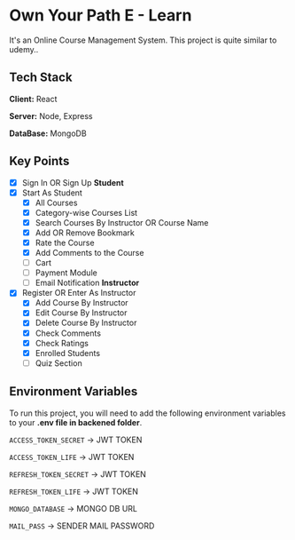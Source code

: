 # Own Your Path E - Learn

It's an Online Course Management System.
This project is quite similar to udemy..
## Tech Stack

**Client:** React

**Server:** Node, Express

**DataBase:** MongoDB


## Key Points
- [x]  Sign In OR Sign Up
**Student**
- [x]  Start As Student
    - [x]  All Courses
    - [x]  Category-wise Courses List
    - [x]  Search Courses By Instructor OR Course Name
    - [x]  Add OR Remove Bookmark
    - [x]  Rate the Course
    - [x]  Add Comments to the Course
    - [ ]  Cart
    - [ ]  Payment Module
    - [ ]  Email Notification
**Instructor**
- [x]  Register OR Enter As Instructor
    - [x]  Add Course By Instructor
    - [x]  Edit Course By Instructor
    - [x]  Delete Course By Instructor
    - [x]  Check Comments
    - [x]  Check Ratings
    - [x]  Enrolled Students
    - [ ]  Quiz Section

## Environment Variables

To run this project, you will need to add the following environment variables to your **.env file in backened folder**.

`ACCESS_TOKEN_SECRET` -> JWT TOKEN

`ACCESS_TOKEN_LIFE` -> JWT TOKEN

`REFRESH_TOKEN_SECRET` -> JWT TOKEN

`REFRESH_TOKEN_LIFE` -> JWT TOKEN

`MONGO_DATABASE` -> MONGO DB URL

`MAIL_PASS` -> SENDER MAIL PASSWORD
